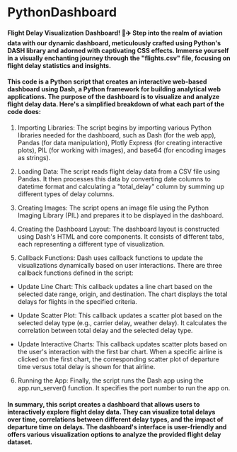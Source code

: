 # PythonDashboard
#### Flight Delay Visualization Dashboard! 🛫✈️  Step into the realm of aviation data with our dynamic dashboard, meticulously crafted using Python's DASH library and adorned with captivating CSS effects. Immerse yourself in a visually enchanting journey through the "flights.csv" file, focusing on flight delay statistics and insights. 

#### This code is a Python script that creates an interactive web-based dashboard using Dash, a Python framework for building analytical web applications. The purpose of the dashboard is to visualize and analyze flight delay data. Here's a simplified breakdown of what each part of the code does:

 1. Importing Libraries: The script begins by importing various Python libraries needed for the dashboard, such as Dash (for the web app), Pandas (for data manipulation), Plotly Express (for creating interactive plots), PIL (for working with images), and base64 (for encoding images as strings).

 2. Loading Data: The script reads flight delay data from a CSV file using Pandas. It then processes this data by converting date columns to datetime format and calculating a "total_delay" column by summing up different types of delay columns.

 3. Creating Images: The script opens an image file using the Python Imaging Library (PIL) and prepares it to be displayed in the dashboard.

 4. Creating the Dashboard Layout: The dashboard layout is constructed using Dash's HTML and core components. It consists of different tabs, each representing a different type of visualization.

 5. Callback Functions: Dash uses callback functions to update the visualizations dynamically based on user interactions. There are three callback functions defined in the script:

  * Update Line Chart: This callback updates a line chart based on the selected date range, origin, and destination. The chart displays the total delays for flights in the specified criteria.

  * Update Scatter Plot: This callback updates a scatter plot based on the selected delay type (e.g., carrier delay, weather delay). It calculates the correlation between total delay and the selected delay type.

  * Update Interactive Charts: This callback updates scatter plots based on the user's interaction with the first bar chart. When a specific airline is clicked on the first chart, the corresponding scatter plot of departure time versus total delay is shown for that airline.

 6. Running the App: Finally, the script runs the Dash app using the app.run_server() function. It specifies the port number to run the app on.

#### In summary, this script creates a dashboard that allows users to interactively explore flight delay data. They can visualize total delays over time, correlations between different delay types, and the impact of departure time on delays. The dashboard's interface is user-friendly and offers various visualization options to analyze the provided flight delay dataset.





